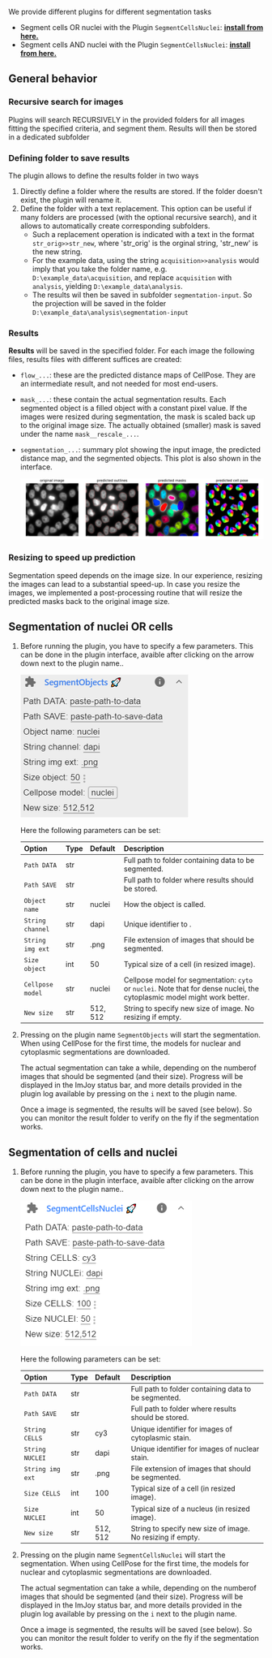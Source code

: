 
We provide different plugins for different segmentation tasks

* Segment cells OR nuclei with the Plugin `SegmentCellsNuclei`: <a href="https://imjoy.io/#/app?w=fq-seg&plugin=fish-quant/segmentation:SegmentObjects@stable&upgrade=1" target="_blank">**install from here.**</a>
* Segment cells AND nuclei with the Plugin `SegmentCellsNuclei`: <a href="https://imjoy.io/#/app?w=fq-seg&plugin=fish-quant/segmentation:SegmentCellsNuclei@stable&upgrade=1" target="_blank">**install from here.**</a>


## General behavior

### Recursive search for images
Plugins will search RECURSIVELY in the provided folders for all images fitting the specified criteria, 
and segment them. Results will then be stored in a dedicated subfolder

### Defining folder to save results
The plugin allows to define the results folder in two ways

1. Directly define a folder where the results are stored. If the folder doesn't exist, the plugin will rename it. 
2. Define the folder with a text replacement. This option can be useful if many folders are processed (with the optional recursive search), 
    and it allows to automatically create corresponding subfolders. 
    * Such a replacement operation is indicated with a text in the format  `str_orig>>str_new`,
      where 'str_orig' is the orginal string, 'str_new' is the new string.
    * For the example data, using the string `acquisition>>analysis` would imply that you take the folder name,
      e.g. `D:\example_data\acquisition`, and replace `acquisition` with `analysis`, yielding 
      `D:\example_data\analysis`. 
    * The results wil then be saved in subfolder `segmentation-input`. So the projection will be saved in the folder `D:\example_data\analysis\segmentation-input`

### Results
**Results** will be saved in the specified folder. For each image the following files, results files with different suffices are created: 
  *  `flow_...`: these are the predicted distance maps of CellPose. They are an intermediate result, and
     not needed for most end-users. 
  *  `mask_...`: these contain the actual segmentation results. Each segmented object is a filled 
      object with a constant pixel value. If the images were resized during segmentation, the mask is scaled
      back up to the original image size. The actually obtained (smaller) mask is saved under the name `mask__rescale_...`.  
  *  `segmentation_...`: summary plot showing the input image, the predicted distance map, and the segmented
     objects. This plot is also shown in the interface. 

     ![segmentation__nuclei](img/segmentation__nuclei.png)

### Resizing to speed up prediction
Segmentation speed depends on the image size. In our experience, resizing the images
can lead to a substantial speed-up. In case you resize the images, we implemented a post-processing
routine that will resize the predicted masks back to the original image size. 


## Segmentation of nuclei OR cells

1. Before running the plugin, you have to specify a few parameters. This can be done in the plugin interface, 
   avaible after clicking on the arrow down next to the plugin name.. 
   
   ![imjoy-segment-objects-ui](img/imjoy-segment-objects-ui.png)

   Here the following parameters can be set: 

   Option           | Type | Default     | Description
   ---------------- | ---- | ----------- | -----------
   `Path DATA`    | str  |  | Full path to folder containing data to be segmented.
   `Path SAVE` | str  |  | Full path to folder where results should be stored.
   `Object name`    | str  |  nuclei | How the object is called.
   `String channel`    | str  |  dapi | Unique identifier to .
   `String img ext`     | str  | .png | File extension of images that should be segmented.
   `Size object`     | int  | 50 | Typical size of a cell (in resized image).
   `Cellpose model`    | str  |  nuclei | Cellpose model for segmentation: `cyto` or `nuclei`. Note that for dense nuclei, the cytoplasmic model might work better. 
   `New size`     | str  | 512, 512 | String to specify new size of image. No resizing if empty.

2. Pressing on the plugin name `SegmentObjects` will start the segmentation. 
    When using CellPose for the first time, the models for nuclear and cytoplasmic segmentations are downloaded. 
   
    The actual segmentation can take a while, depending on the numberof images that should be segmented 
    (and their size). Progress will be displayed in the ImJoy status bar, and more details provided in the
    plugin log available by pressing on the `i` next to the plugin name. 

    Once a image is segmented, the results will be saved (see below). So you can monitor the result folder 
    to verify on the fly if the segmentation works. 



## Segmentation of cells and nuclei

1. Before running the plugin, you have to specify a few parameters. This can be done in the plugin interface, 
   avaible after clicking on the arrow down next to the plugin name.. 
   
   ![imjoy-segment-cells-nuclei-ui](img/imjoy-segment-cells-nuclei-ui.png)

   Here the following parameters can be set: 

   Option           | Type | Default     | Description
   ---------------- | ---- | ----------- | -----------
   `Path DATA`    | str  |  | Full path to folder containing data to be segmented.
   `Path SAVE` | str  |  | Full path to folder where results should be stored.
   `String CELLS`    | str  |  cy3 | Unique identifier for images of cytoplasmic stain.
   `String NUCLEI`    | str  |  dapi | Unique identifier for images of nuclear stain.
   `String img ext`     | str  | .png | File extension of images that should be segmented.
   `Size CELLS`     | int  | 100 | Typical size of a cell (in resized image).
   `Size NUCLEI`     | int  | 50 | Typical size of a nucleus (in resized image).
   `New size`     | str  | 512, 512 | String to specify new size of image. No resizing if empty.

2. Pressing on the plugin name `SegmentCellsNuclei` will start the segmentation. 
    When using CellPose for the first time, the models for nuclear and cytoplasmic segmentations are downloaded. 
   
    The actual segmentation can take a while, depending on the numberof images that should be segmented 
    (and their size). Progress will be displayed in the ImJoy status bar, and more details provided in the
    plugin log available by pressing on the `i` next to the plugin name. 

    Once a image is segmented, the results will be saved (see below). So you can monitor the result folder 
    to verify on the fly if the segmentation works. 
